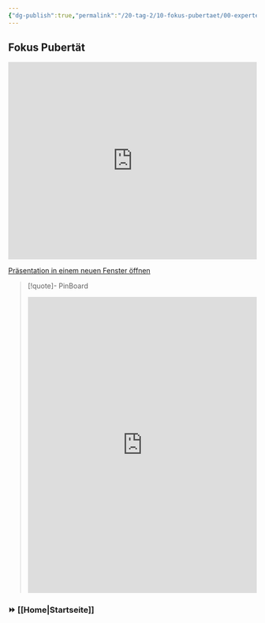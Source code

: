 ```yaml
---
{"dg-publish":true,"permalink":"/20-tag-2/10-fokus-pubertaet/00-expertenpuzzle-fokus-pubertaet/"}
---
```


## Fokus Pubertät
<iframe src="https://aburossi.github.io/prezi/BBK/prezifokus/" style="border:0px #ffffff none;" name="myiFrame" scrolling="no" frameborder="1" marginheight="0px" marginwidth="0px" height="400px" width="100%" allowfullscreen></iframe>

[Präsentation in einem neuen Fenster öffnen](https://aburossi.github.io/prezi/BBK/prezifokus)

>[!quote]- PinBoard
><iframe src="https://tools.fobizz.com/pinboard/public_boards/26e16dbc-34ff-4085-8ce5-3ee52130be63?embed=true&token=553cd79e1bf9bf123fbb525f180e0771" style="border:0px #ffffff none;" name="myiFrame" scrolling="yes" frameborder="1" marginheight="0px" marginwidth="0px" height="600px" width="100%" allowfullscreen></iframe>

### ⏩ [[Home\|Startseite]]